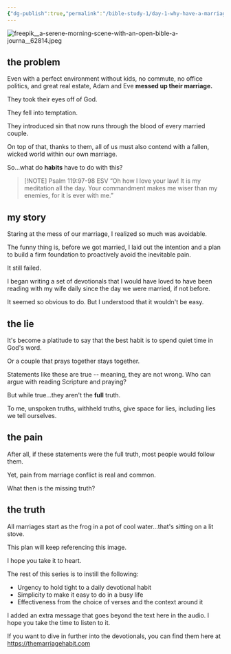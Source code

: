 ```yaml
---
{"dg-publish":true,"permalink":"/bible-study-1/day-1-why-have-a-marriage-habit/","created":"2023-04-24T13:03:48.353-07:00"}
---
```


![freepik__a-serene-morning-scene-with-an-open-bible-a-journa__62814.jpeg](/img/user/freepik__a-serene-morning-scene-with-an-open-bible-a-journa__62814.jpeg)
## the problem
Even with a perfect environment without kids, no commute, no office politics, and great real estate, Adam and Eve **messed up their marriage.**

They took their eyes off of God.

They fell into temptation.

They introduced sin that now runs through the blood of every married couple. 

On top of that, thanks to them, all of us must also contend with a fallen, wicked world within our own marriage.

So...what do **habits** have to do with this?

>[!NOTE] Psalm‬ ‭119‬:‭97‬-‭98‬ ‭ESV‬‬
> “Oh how I love your law! It is my meditation all the day. Your commandment makes me wiser than my enemies, for it is ever with me.” ‭‭

## my story
Staring at the mess of our marriage, I realized so much was avoidable.

The funny thing is, before we got married, I laid out the intention and a plan to build a firm foundation to proactively avoid the inevitable pain.

It still failed.

I began writing a set of devotionals that I would have loved to have been reading with my wife daily since the day we were married, if not before.

It seemed so obvious to do.  But I understood that it wouldn't be easy.

## the lie
It's become a platitude to say that the best habit is to spend quiet time in God's word.

Or a couple that prays together stays together.

Statements like these are true -- meaning, they are not wrong.  Who can argue with reading Scripture and praying?

But while true...they aren't the **full** truth.

To me, unspoken truths, withheld truths, give space for lies, including lies we tell ourselves.

## the pain
After all, if these statements were the full truth, most people would follow them.

Yet, pain from marriage conflict is real and common.  

What then is the missing truth?

## the truth
All marriages start as the frog in a pot of cool water...that's sitting on a lit stove.

This plan will keep referencing this image.

I hope you take it to heart.

The rest of this series is to instill the following:

- Urgency to hold tight to a daily devotional habit
- Simplicity to make it easy to do in a busy life
- Effectiveness from the choice of verses and the context around it

I added an extra message that goes beyond the text here in the audio.  I hope you take the time to listen to it.

If you want to dive in further into the devotionals, you can find them here at https://themarriagehabit.com

